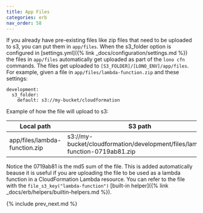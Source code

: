 ```yaml
---
title: App Files
categories: erb
nav_order: 58
---
```


If you already have pre-existing files like zip files that need to be uploaded to s3, you can put them in `app/files`.  When the s3_folder option is configured in [settings.yml]({% link _docs/configuration/settings.md %}) the files in `app/files` automatically get uploaded as part of the `lono cfn` commands. The files get uploaded to `[S3_FOLDER]/[LONO_ENV]/app/files`. For example, given a file in `app/files/lambda-function.zip` and these settings:

```
development:
  s3_folder:
    default: s3://my-bucket/cloudformation
```

Example of how the file will upload to s3:

Local path | S3 path
--- | ---
app/files/lambda-function.zip | s3://my-bucket/cloudformation/development/files/lambda-function-0719ab81.zip

Notice the 0719ab81 is the md5 sum of the file.  This is added automatically beause it is useful if you are uploading the file to be used as a lambda function in a CloudFormation Lambda resource.  You can refer to the file with the `file_s3_key("lambda-function")` [built-in helper]({% link _docs/erb/helpers/builtin-helpers.md %}).

{% include prev_next.md %}